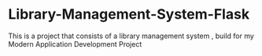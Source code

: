 # Library-Management-System-Flask
 This is a project that consists of a library management system , build for my Modern Application Development Project
